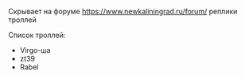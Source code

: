 Скрывает на форуме https://www.newkaliningrad.ru/forum/ реплики троллей

Список троллей:

- Virgo-ша
- zt39
- Rabel